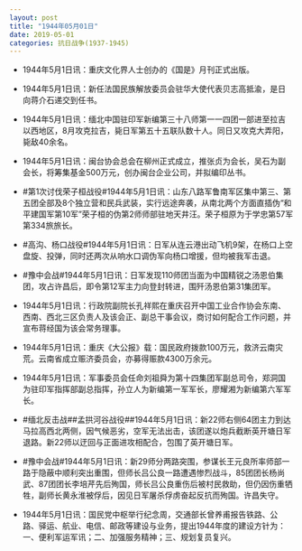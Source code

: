 ```yaml
---
layout: post
title: "1944年05月01日"
date: 2019-05-01
categories: 抗日战争(1937-1945)
---
```


<meta name="referrer" content="no-referrer" />

- 1944年5月1日讯：重庆文化界人士创办的《国是》月刊正式出版。 

- 1944年5月1日讯：新任法国民族解放委员会驻华大使代表贝志高抵渝，是日向蒋介石递交到任书。 

- 1944年5月1日讯：缅北中国驻印军新编第三十八师第一一四团一部进至拉吉以西地区，8月攻克拉吉，毙日军第五十五联队数十人。同日又攻克大弄阳，毙敌40余名。 

- 1944年5月1日讯：闽台协会总会在柳州正式成立，推张贞为会长，吴石为副会长，将筹集基金500万元，创办闽台企业公司，并拟编印丛书。 

- #第1次讨伐荣子桓战役#1944年5月1日讯：山东八路军鲁南军区集中第三、第五团全部及8个独立营和民兵武装，实行远途奔袭，从南北两个方面直插伪“和平建国军第10军”荣子桓的伪第2师师部驻地天井汪。荣子桓原为于学忠第57军第334旅旅长。 

- #高沟、杨口战役#1944年5月1日讯：日军从连云港出动飞机9架，在杨口上空盘旋、投弹，同时还两次从响水口调伪军向杨口增援，但均被我军击退。 

- #豫中会战#1944年5月1日讯：日军发现110师团当面为中国精锐之汤恩伯集团，攻占许昌后，即令第12军主力向登封转进，围歼汤恩伯第31集团军。 

- 1944年5月1日讯：行政院副院长孔祥熙在重庆召开中国工业合作协会东南、西南、西北三区负责人及该会正、副总干事会议，商讨如何配合工作问题，并宣布蒋经国为该会常务理事。 

- 1944年5月1日讯：重庆《大公报》载：国民政府拨款100万元，救济云南灾荒。云南省成立赈济委员会，亦募得赈款4300万余元。 

- 1944年5月1日讯：军事委员会任命刘祖舜为第十四集团军副总司令，郑洞国为驻印军指挥部副总指挥，孙立人为新编第一军军长，廖耀湘为新编第六军军长。 

- #缅北反击战##孟拱河谷战役##1944年5月1日讯：新22师右侧64团主力到达马拉高西北两侧，因气候恶劣，空军无法出击，该团遂以炮兵截断英开塘日军退路。新22师以迂回与正面进攻相配合，包围了英开塘日军。 

- #豫中会战#1944年5月1日讯：新29师分两路突围，参谋长王元良所率师部一路于隐蔽中顺利突出重围，但师长吕公良一路遭遇惨烈战斗，85团团长杨尚武、87团团长李培芹先后殉国，师长吕公良重伤后被村民救助，但仍因伤重牺牲，副师长黄永淮被俘后，因见日军屠杀俘虏奋起反抗而殉国。许昌失守。 

- 1944年5月1日讯：国民党中枢举行纪念周，交通部长曾养甫报告铁路、公路、驿运、航业、电信、邮政等建设与业务，提出1944年度的建设方针为：一、便利军运军讯；二、加强服务精神；三、规划复员复兴。 

